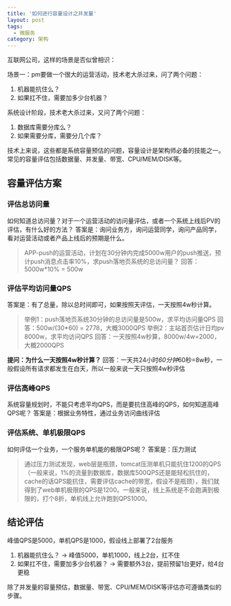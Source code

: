 ```yaml
---
title: '如何进行容量设计之并发量'
layout: post
tags:
  - 微服务
category: 架构
---
```


互联网公司，这样的场景是否似曾相识：
 
场景一：pm要做一个很大的运营活动，技术老大杀过来，问了两个问题：

1. 机器能抗住么？
2. 如果扛不住，需要加多少台机器？
 
系统设计阶段，技术老大杀过来，又问了两个问题：

1. 数据库需要分库么？
2. 如果需要分库，需要分几个库？
 
技术上来说，这些都是系统容量预估的问题，容量设计是架构师必备的技能之一。常见的容量评估包括数据量、并发量、带宽、CPU/MEM/DISK等。

<!--more-->

## 容量评估方案

### 评估总访问量

如何知道总访问量？对于一个运营活动的访问量评估，或者一个系统上线后PV的评估，有什么好的方法？
答案是：询问业务方，询问运营同学，询问产品同学，看对运营活动或者产品上线后的预期是什么。

> APP-push的运营活动，计划在30分钟内完成5000w用户的push推送，预计push消息点击率10%，求push落地页系统的总访问量？
回答：5000w*10% = 500w


### 评估平均访问量QPS

答案是：有了总量，除以总时间即可，如果按照天评估，一天按照4w秒计算。
 
> 举例1：push落地页系统30分钟的总访问量是500w，求平均访问量QPS
回答：500w/(30*60) = 2778，大概3000QPS
举例2：主站首页估计日均pv 8000w，求平均访问QPS
回答：一天按照4w秒算，8000w/4w=2000，大概2000QPS
 
**提问：为什么一天按照4w秒计算？**
回答：一天共24小时*60分钟*60秒=8w秒，一般假设所有请求都发生在白天，所以一般来说一天只按照4w秒评估

### 评估高峰QPS

系统容量规划时，不能只考虑平均QPS，而是要抗住高峰的QPS，如何知道高峰QPS呢？
答案是：根据业务特性，通过业务访问曲线评估

### 评估系统、单机极限QPS

如何评估一个业务，一个服务单机能的极限QPS呢？
答案是：压力测试

> 通过压力测试发现，web层是瓶颈，tomcat压测单机只能抗住1200的QPS（一般来说，1%的流量到数据库，数据库500QPS还是能轻松抗住的，cache的话QPS能抗住，需要评估cache的带宽，假设不是瓶颈），我们就得到了web单机极限的QPS是1200。一般来说，线上系统是不会跑满到极限的，打个8折，单机线上允许跑到QPS1000。


## 结论评估

峰值QPS是5000，单机QPS是1000，假设线上部署了2台服务

1. 机器能抗住么？ -> 峰值5000，单机1000，线上2台，扛不住
2. 如果扛不住，需要加多少台机器？ -> 需要额外3台，提前预留1台更好，给4台更稳

除了并发量的容量预估，数据量、带宽、CPU/MEM/DISK等评估亦可遵循类似的步骤。





